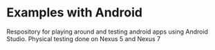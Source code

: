# Examples with Android
Respository for playing around and testing android apps using Android Studio. Physical testing done on Nexus 5 and Nexus 7

